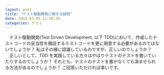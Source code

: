 ```yaml
---
layout: post
title: "テスト駆動開発に関する疑問"
date: 2015-03-05 11:50:34
categories: テスト
---
```

<p>　テスト駆動開発(Test Driven Development, 以下 TDD)において、作成したテストコードの妥当性を検証するテストコードを更に用意する必要があるのではないでしょうか？ 私はその様に認識しているのですが、正しいのでしょうか？<br>
　正しいとして、TDD を実践している方々はやはりテストのテストを書いていたりするのでしょうか？ それとも、テストのテストを書かなくても済ませられる方法があるのでしょうか？ ご回答いただければ幸いです。</p>
